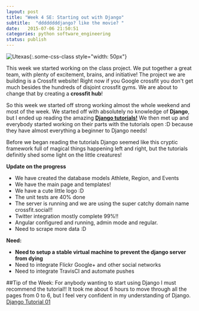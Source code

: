 ```yaml
---
layout: post
title: "Week 4 SE: Starting out with Django"
subtitle:  "ddddddddjango? like the movie? "
date:   2015-07-06 21:50:51
categories: python software_engineering
status: publish
---
```


 ![Utexas](https://www.utexas.edu/sites/default/files/images/Trademarked_Silhouette2.jpg){:.some-css-class style="width: 50px"} 

This week we started working on the class project. We put together a great team, with plenty of excitement, brains, and initiative! The project we are building is a Crossfit website! Right now if you Google crossfit you don't get much besides the hundreds of disjoint crossfit gyms. We are about to change that by creating a __crossfit hub__! 

So this week we started off strong working almost the whole weekend and most of the week. 
We started off with absolutely no knowledge of __Django__, but I ended up reading the amazing [__Django tutorials!__][tutorial] We then met up and everybody started working on their parts with the tutorials open :D because they have almost everything a beginner to Django needs!

Before we began reading the tutorials Django seemed like this cryptic framework full of magical things happening left and right, but the tutorials definitly shed some light on the little creatures!

__Update on the progress__

+ We have created the database models Athlete, Region, and Events  
+ We have the main page and templates!   
+ We have a cute little logo :D  
+ The unit tests are 40% done  
+ The server is running and we are using the super catchy domain name crossfit.social!!   
+ Twitter integration mostly complete 99%!!  
+ Angular configured and running, admin mode and regular. 
+ Need to scrape more data :D 

 __Need:__
+ __Need to setup a stable virtual machine to prevent the django server from dying__   
+ Need to integrate Flickr Google+ and other social networks   
+ Need to integrate TravisCI and automate pushes


##Tip of the Week:
For anybody wanting to start using Django I must recommend the tutorial!! It took me about 6 hours to move through all the pages from 0 to 6, but I feel very confident in my understanding of Django. 
[Django Tutorial 01][tutorial]

[tutorial]:https://docs.djangoproject.com/en/1.8/intro/tutorial01/